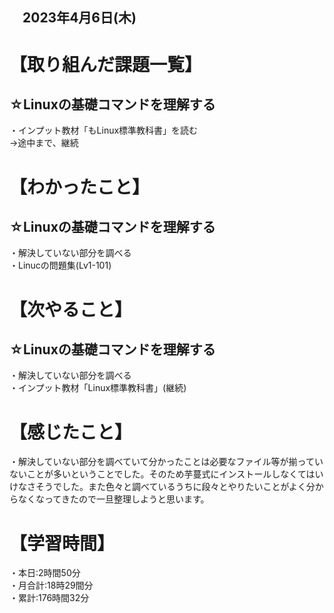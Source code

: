 ## 　2023年4月6日(木)
# 【取り組んだ課題一覧】
## ☆Linuxの基礎コマンドを理解する
・インプット教材「もLinux標準教科書」を読む<br>
→途中まで、継続
# 【わかったこと】
## ☆Linuxの基礎コマンドを理解する
・解決していない部分を調べる<br>
・Linucの問題集(Lv1-101)
# 【次やること】
## ☆Linuxの基礎コマンドを理解する
・解決していない部分を調べる<br>
・インプット教材「Linux標準教科書」(継続)
# 【感じたこと】
・解決していない部分を調べていて分かったことは必要なファイル等が揃っていないことが多いということでした。そのため芋蔓式にインストールしなくてはいけなさそうでした。また色々と調べているうちに段々とやりたいことがよく分からなくなってきたので一旦整理しようと思います。
# 【学習時間】
・本日:2時間50分<br>
・月合計:18時29間分<br>
・累計:176時間32分
